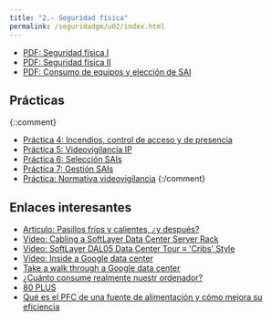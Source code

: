 ```yaml
---
title: "2.- Seguridad física"
permalink: /seguridadgm/u02/index.html
---
```


* [PDF: Seguridad física I](doc/SI_tema2_seguridad_fisica.pdf)
* [PDF: Seguridad física II](doc/SI_tema2_seguridad_fisica_II.pdf)
* [PDF: Consumo de equipos y elección de SAI](doc/consumo.pdf)

## Prácticas

{::comment}
* [Práctica 4: Incendios, control de acceso y de presencia](seguridadfisica.html)
* [Práctica 5: Videovigilancia IP](videovigilancia.html)
* [Práctica 6: Selección SAIs](seleccionsai.html)
* [Práctica 7: Gestión SAIs](gestionsai.html)
* [Práctica: Normativa videovigilancia](http://dit.gonzalonazareno.org/moodle/pluginfile.php/3838/mod_resource/content/2/guia_videovigilancia.pdf)
{:/comment}

## Enlaces interesantes

* [Artículo: Pasillos fríos y calientes, ¿y después?](https://www.nixval.com/blog/2008/12/31/pasillos-frios-y-calientes-y-despues/)
* [Vídeo: Cabling a SoftLayer Data Center Server Rack](https://www.youtube.com/watch?v=jLgvDValxFE)
* [Vídeo: SoftLayer DAL05 Data Center Tour ≡ 'Cribs' Style](https://www.youtube.com/watch?v=YQERVf9ibzY)
* [Vídeo: Inside a Google data center](https://www.youtube.com/watch?v=XZmGGAbHqa0)
* [Take a walk through a Google data center](https://www.google.com/about/datacenters/inside/streetview/)
* [¿Cuánto consume realmente nuestr ordenador?](https://hardzone.es/cuanto-consume-realmente-nuestro-ordenador/)
* [80 PLUS](https://es.m.wikipedia.org/wiki/80_PLUS)
* [Qué es el PFC de una fuente de alimentación y cómo mejora su eficiencia](https://hardzone.es/2018/06/03/pfc-fuente-alimentacion-mejora-eficiencia/)
